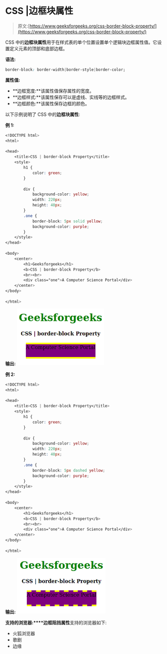 # CSS |边框块属性

> 原文:[https://www.geeksforgeeks.org/css-border-block-property/](https://www.geeksforgeeks.org/css-border-block-property/)

CSS 中的**边框块属性**用于在样式表的单个位置设置单个逻辑块边框属性值。它设置定义元素的顶部和底部边框。

**语法:**

```css
border-block: border-width|border-style|border-color;
```

**属性值:**

*   **边框宽度:**该属性值保存属性的宽度。
*   **边框样式:**该属性保存可以是虚线、实线等的边框样式。
*   **边框颜色:**该属性保存边框的颜色。

以下示例说明了 CSS 中的**边框块属性**:

**例 1:**

```css
<!DOCTYPE html>
<html>

<head>
    <title>CSS | border-block Property</title>
    <style>
        h1 {
            color: green;
        }

        div {
            background-color: yellow;
            width: 220px;
            height: 40px;
        }
        .one {
            border-block: 5px solid yellow;
            background-color: purple;
        }
    </style>
</head>

<body>
    <center>
        <h1>Geeksforgeeks</h1>
        <b>CSS | border-block Property</b>
        <br><br>
        <div class="one">A Computer Science Portal</div>
    </center>
</body>

</html>
```

**输出:**
![](img/dd1393562cfd32c63a218f8d732cab7b.png)

**例 2:**

```css
<!DOCTYPE html>
<html>

<head>
    <title>CSS | border-block Property</title>
    <style>
        h1 {
            color: green;
        }

        div {
            background-color: yellow;
            width: 220px;
            height: 40px;
        }
        .one {
            border-block: 5px dashed yellow;
            background-color: purple;
        }
    </style>
</head>

<body>
    <center>
        <h1>Geeksforgeeks</h1>
        <b>CSS | border-block Property</b>
        <br><br>
        <div class="one">A Computer Science Portal</div>
    </center>
</body>

</html>
```

**输出:**
![](img/5a22dd66bd2fe35a51eaa620974a0a2b.png)

**支持的浏览器:****边框阻挡属性**支持的浏览器如下:

*   火狐浏览器
*   歌剧
*   边缘